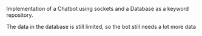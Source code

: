 Implementation of a Chatbot using sockets and a Database as a keyword repository.

The data in the database is still limited, so the bot still needs a lot more data
